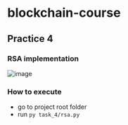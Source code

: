 # blockchain-course
## Practice 4


### RSA implementation

![image](https://user-images.githubusercontent.com/56559854/173850594-ad24eda9-9847-462b-abaf-0ff66599591a.png)



### How to execute
- go to project root folder
- run `py task_4/rsa.py`
